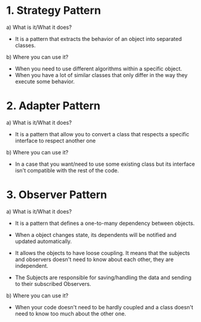 # 1. Strategy Pattern

a) What is it/What it does?

- It is a pattern that extracts the behavior of an object into separated classes. 

b) Where you can use it?

- When you need to use different algorithms within a specific object.
- When you have a lot of similar classes that only differ in the way they execute some behavior.

# 2. Adapter Pattern

a) What is it/What it does?

- It is a pattern that allow you to convert a class that respects a specific interface to respect another one

b) Where you can use it?

- In a case that you want/need to use some existing class but its interface isn't compatible with the rest of the code.

# 3. Observer Pattern

a) What is it/What it does?

- It is a pattern that defines a one-to-many dependency between objects.

- When a object changes state, its dependents will be notified and updated automatically.

- It allows the objects to have loose coupling. It means that the subjects and observers doesn't need to know about each other, they are independent. 

- The Subjects are responsible for saving/handling the data and sending to their subscribed Observers. 

b) Where you can use it?

- When your code doesn't need to be hardly coupled and a class doesn't need to know too much about the other one. 